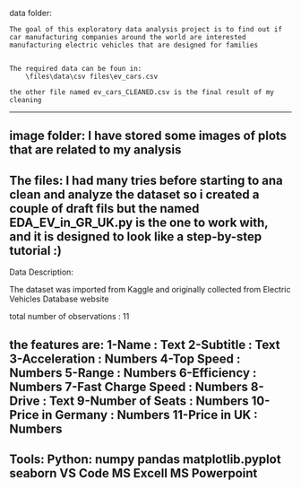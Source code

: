 data folder:

    The goal of this exploratory data analysis project is to find out if car manufacturing companies around the world are interested manufacturing electric vehicles that are designed for families


    The required data can be foun in:
        \files\data\csv files\ev_cars.csv

    the other file named ev_cars_CLEANED.csv is the final result of my cleaning
------------------------------------------------------------------------------------------------------------------------


image folder:
    I have stored some images of plots that are related to my analysis
------------------------------------------------------------------------------------------------------------------------


The files:
    I had many tries before starting to ana clean and analyze the dataset so i created a couple of draft fils but
    the named EDA_EV_in_GR_UK.py is the one to work with, and it is designed to look like a step-by-step tutorial :)
------------------------------------------------------------------------------------------------------------------------


Data Description:

The dataset was imported from Kaggle and originally collected from Electric Vehicles Database website

total number of observations : 11

the features are:
1-Name                :   Text
2-Subtitle            :   Text
3-Acceleration        :   Numbers
4-Top Speed           :   Numbers
5-Range               :   Numbers
6-Efficiency          :   Numbers
7-Fast Charge Speed   :   Numbers
8-Drive               :   Text
9-Number of Seats     :   Numbers
10-Price in Germany   :   Numbers
11-Price in UK        :   Numbers
------------------------------------------------------------------------------------------------------------------------


Tools:
    Python:
        numpy 
        pandas 
        matplotlib.pyplot
        seaborn
    VS Code 
    MS Excell
    MS Powerpoint
---------------------------------------------------------
